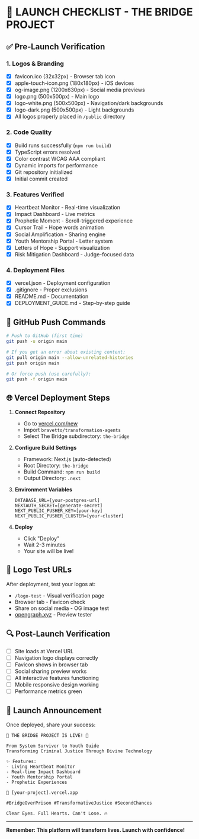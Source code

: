 # 🚀 LAUNCH CHECKLIST - THE BRIDGE PROJECT

## ✅ Pre-Launch Verification

### 1. Logos & Branding
- [x] favicon.ico (32x32px) - Browser tab icon
- [x] apple-touch-icon.png (180x180px) - iOS devices
- [x] og-image.png (1200x630px) - Social media previews
- [x] logo.png (500x500px) - Main logo
- [x] logo-white.png (500x500px) - Navigation/dark backgrounds
- [x] logo-dark.png (500x500px) - Light backgrounds
- [x] All logos properly placed in `/public` directory

### 2. Code Quality
- [x] Build runs successfully (`npm run build`)
- [x] TypeScript errors resolved
- [x] Color contrast WCAG AAA compliant
- [x] Dynamic imports for performance
- [x] Git repository initialized
- [x] Initial commit created

### 3. Features Verified
- [x] Heartbeat Monitor - Real-time visualization
- [x] Impact Dashboard - Live metrics
- [x] Prophetic Moment - Scroll-triggered experience
- [x] Cursor Trail - Hope words animation
- [x] Social Amplification - Sharing engine
- [x] Youth Mentorship Portal - Letter system
- [x] Letters of Hope - Support visualization
- [x] Risk Mitigation Dashboard - Judge-focused data

### 4. Deployment Files
- [x] vercel.json - Deployment configuration
- [x] .gitignore - Proper exclusions
- [x] README.md - Documentation
- [x] DEPLOYMENT_GUIDE.md - Step-by-step guide

## 🎯 GitHub Push Commands

```bash
# Push to GitHub (first time)
git push -u origin main

# If you get an error about existing content:
git pull origin main --allow-unrelated-histories
git push origin main

# Or force push (use carefully):
git push -f origin main
```

## 🌐 Vercel Deployment Steps

1. **Connect Repository**
   - Go to [vercel.com/new](https://vercel.com/new)
   - Import `bravetto/transformation-agents`
   - Select The Bridge subdirectory: `the-bridge`

2. **Configure Build Settings**
   - Framework: Next.js (auto-detected)
   - Root Directory: `the-bridge`
   - Build Command: `npm run build`
   - Output Directory: `.next`

3. **Environment Variables**
   ```
   DATABASE_URL=[your-postgres-url]
   NEXTAUTH_SECRET=[generate-secret]
   NEXT_PUBLIC_PUSHER_KEY=[your-key]
   NEXT_PUBLIC_PUSHER_CLUSTER=[your-cluster]
   ```

4. **Deploy**
   - Click "Deploy"
   - Wait 2-3 minutes
   - Your site will be live!

## 📱 Logo Test URLs

After deployment, test your logos at:
- `/logo-test` - Visual verification page
- Browser tab - Favicon check
- Share on social media - OG image test
- [opengraph.xyz](https://www.opengraph.xyz/) - Preview tester

## 🔍 Post-Launch Verification

- [ ] Site loads at Vercel URL
- [ ] Navigation logo displays correctly
- [ ] Favicon shows in browser tab
- [ ] Social sharing preview works
- [ ] All interactive features functioning
- [ ] Mobile responsive design working
- [ ] Performance metrics green

## 🎉 Launch Announcement

Once deployed, share your success:

```
🌉 THE BRIDGE PROJECT IS LIVE! 🌉

From System Survivor to Youth Guide
Transforming Criminal Justice Through Divine Technology

✨ Features:
- Living Heartbeat Monitor
- Real-time Impact Dashboard
- Youth Mentorship Portal
- Prophetic Experiences

🔗 [your-project].vercel.app

#BridgeOverPrison #TransformativeJustice #SecondChances

Clear Eyes. Full Hearts. Can't Lose. 🔥
```

---

**Remember: This platform will transform lives. Launch with confidence!** 